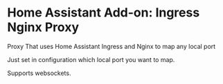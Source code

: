 # Home Assistant Add-on: Ingress Nginx Proxy

Proxy That uses Home Assistant Ingress and Nginx to map any local port

Just set in configuration which local port you want to map.

Supports websockets.
